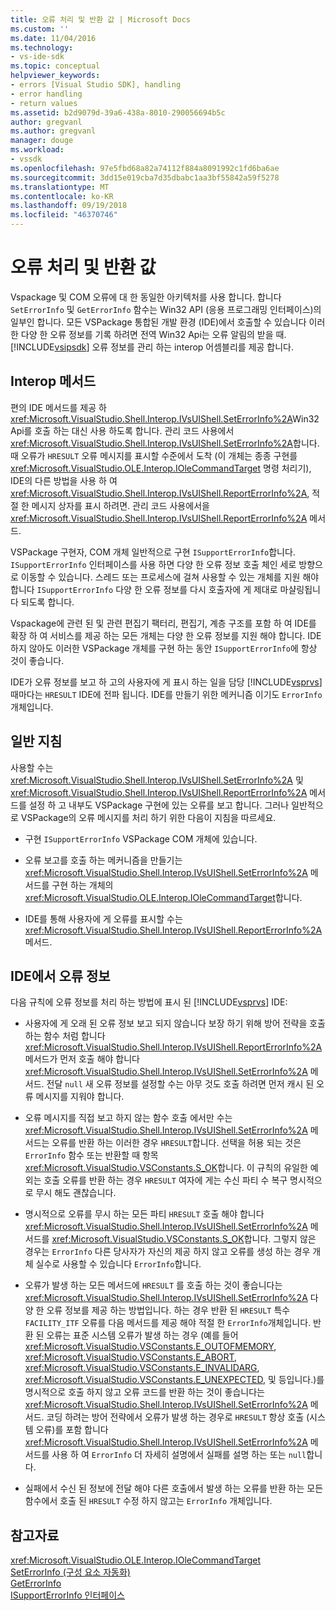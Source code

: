 ```yaml
---
title: 오류 처리 및 반환 값 | Microsoft Docs
ms.custom: ''
ms.date: 11/04/2016
ms.technology:
- vs-ide-sdk
ms.topic: conceptual
helpviewer_keywords:
- errors [Visual Studio SDK], handling
- error handling
- return values
ms.assetid: b2d9079d-39a6-438a-8010-290056694b5c
author: gregvanl
ms.author: gregvanl
manager: douge
ms.workload:
- vssdk
ms.openlocfilehash: 97e5fbd68a82a74112f884a8091992c1fd6ba6ae
ms.sourcegitcommit: 3dd15e019cba7d35dbabc1aa3bf55842a59f5278
ms.translationtype: MT
ms.contentlocale: ko-KR
ms.lasthandoff: 09/19/2018
ms.locfileid: "46370746"
---
```

# <a name="error-handling-and-return-values"></a>오류 처리 및 반환 값
Vspackage 및 COM 오류에 대 한 동일한 아키텍처를 사용 합니다. 합니다 `SetErrorInfo` 및 `GetErrorInfo` 함수는 Win32 API (응용 프로그래밍 인터페이스)의 일부인 합니다. 모든 VSPackage 통합된 개발 환경 (IDE)에서 호출할 수 있습니다 이러한 다양 한 오류 정보를 기록 하려면 전역 Win32 Api는 오류 알림의 받을 때. [!INCLUDE[vsipsdk](../extensibility/includes/vsipsdk_md.md)] 오류 정보를 관리 하는 interop 어셈블리를 제공 합니다.  
  
## <a name="interop-methods"></a>Interop 메서드  
 편의 IDE 메서드를 제공 하 <xref:Microsoft.VisualStudio.Shell.Interop.IVsUIShell.SetErrorInfo%2A>Win32 Api를 호출 하는 대신 사용 하도록 합니다. 관리 코드 사용에서 <xref:Microsoft.VisualStudio.Shell.Interop.IVsUIShell.SetErrorInfo%2A>합니다. 때 오류가 `HRESULT` 오류 메시지를 표시할 수준에서 도착 (이 개체는 종종 구현를 <xref:Microsoft.VisualStudio.OLE.Interop.IOleCommandTarget> 명령 처리기), IDE의 다른 방법을 사용 하 여 <xref:Microsoft.VisualStudio.Shell.Interop.IVsUIShell.ReportErrorInfo%2A>, 적절 한 메시지 상자를 표시 하려면. 관리 코드 사용에서을 <xref:Microsoft.VisualStudio.Shell.Interop.IVsUIShell.ReportErrorInfo%2A> 메서드.  
  
 VSPackage 구현자, COM 개체 일반적으로 구현 `ISupportErrorInfo`합니다. `ISupportErrorInfo` 인터페이스를 사용 하면 다양 한 오류 정보 호출 체인 세로 방향으로 이동할 수 있습니다. 스레드 또는 프로세스에 걸쳐 사용할 수 있는 개체를 지원 해야 합니다 `ISupportErrorInfo` 다양 한 오류 정보를 다시 호출자에 게 제대로 마샬링됩니다 되도록 합니다.  
  
 Vspackage에 관련 된 및 관련 편집기 팩터리, 편집기, 계층 구조를 포함 하 여 IDE를 확장 하 여 서비스를 제공 하는 모든 개체는 다양 한 오류 정보를 지원 해야 합니다. IDE 하지 않아도 이러한 VSPackage 개체를 구현 하는 동안 `ISupportErrorInfo`에 항상 것이 좋습니다.  
  
 IDE가 오류 정보를 보고 하 고의 사용자에 게 표시 하는 일을 담당 [!INCLUDE[vsprvs](../code-quality/includes/vsprvs_md.md)] 때마다는 `HRESULT` IDE에 전파 됩니다. IDE를 만들기 위한 메커니즘 이기도 `ErrorInfo` 개체입니다.  
  
## <a name="general-guidelines"></a>일반 지침  
 사용할 수는 <xref:Microsoft.VisualStudio.Shell.Interop.IVsUIShell.SetErrorInfo%2A> 및 <xref:Microsoft.VisualStudio.Shell.Interop.IVsUIShell.ReportErrorInfo%2A> 메서드를 설정 하 고 내부도 VSPackage 구현에 있는 오류를 보고 합니다. 그러나 일반적으로 VSPackage의 오류 메시지를 처리 하기 위한 다음이 지침을 따르세요.  
  
-   구현 `ISupportErrorInfo` VSPackage COM 개체에 있습니다.  
  
-   오류 보고를 호출 하는 메커니즘을 만들기는 <xref:Microsoft.VisualStudio.Shell.Interop.IVsUIShell.SetErrorInfo%2A> 메서드를 구현 하는 개체의 <xref:Microsoft.VisualStudio.OLE.Interop.IOleCommandTarget>합니다.  
  
-   IDE를 통해 사용자에 게 오류를 표시할 수는 <xref:Microsoft.VisualStudio.Shell.Interop.IVsUIShell.ReportErrorInfo%2A> 메서드.  
  
## <a name="error-information-in-the-ide"></a>IDE에서 오류 정보  
 다음 규칙에 오류 정보를 처리 하는 방법에 표시 된 [!INCLUDE[vsprvs](../code-quality/includes/vsprvs_md.md)] IDE:  
  
-   사용자에 게 오래 된 오류 정보 보고 되지 않습니다 보장 하기 위해 방어 전략을 호출 하는 함수 처럼 합니다 <xref:Microsoft.VisualStudio.Shell.Interop.IVsUIShell.ReportErrorInfo%2A> 메서드가 먼저 호출 해야 합니다 <xref:Microsoft.VisualStudio.Shell.Interop.IVsUIShell.SetErrorInfo%2A> 메서드. 전달 `null` 새 오류 정보를 설정할 수는 아무 것도 호출 하려면 먼저 캐시 된 오류 메시지를 지워야 합니다.  
  
-   오류 메시지를 직접 보고 하지 않는 함수 호출 에서만 수는 <xref:Microsoft.VisualStudio.Shell.Interop.IVsUIShell.SetErrorInfo%2A> 메서드는 오류를 반환 하는 이러한 경우 `HRESULT`합니다. 선택을 허용 되는 것은 `ErrorInfo` 함수 또는 반환할 때 항목 <xref:Microsoft.VisualStudio.VSConstants.S_OK>합니다. 이 규칙의 유일한 예외는 호출 오류를 반환 하는 경우 `HRESULT` 여자에 게는 수신 파티 수 복구 명시적으로 무시 해도 괜찮습니다.  
  
-   명시적으로 오류를 무시 하는 모든 파티 `HRESULT` 호출 해야 합니다 <xref:Microsoft.VisualStudio.Shell.Interop.IVsUIShell.SetErrorInfo%2A> 메서드를 <xref:Microsoft.VisualStudio.VSConstants.S_OK>합니다. 그렇지 않은 경우는 `ErrorInfo` 다른 당사자가 자신의 제공 하지 않고 오류를 생성 하는 경우 개체 실수로 사용할 수 있습니다 `ErrorInfo`합니다.  
  
-   오류가 발생 하는 모든 메서드에 `HRESULT` 를 호출 하는 것이 좋습니다는 <xref:Microsoft.VisualStudio.Shell.Interop.IVsUIShell.SetErrorInfo%2A> 다양 한 오류 정보를 제공 하는 방법입니다. 하는 경우 반환 된 `HRESULT` 특수 `FACILITY_ITF` 오류를 다음 메서드를 제공 해야 적절 한 `ErrorInfo`개체입니다. 반환 된 오류는 표준 시스템 오류가 발생 하는 경우 (예를 들어 <xref:Microsoft.VisualStudio.VSConstants.E_OUTOFMEMORY>, <xref:Microsoft.VisualStudio.VSConstants.E_ABORT>, <xref:Microsoft.VisualStudio.VSConstants.E_INVALIDARG>, <xref:Microsoft.VisualStudio.VSConstants.E_UNEXPECTED>, 및 등입니다.)를 명시적으로 호출 하지 않고 오류 코드를 반환 하는 것이 좋습니다는 <xref:Microsoft.VisualStudio.Shell.Interop.IVsUIShell.SetErrorInfo%2A> 메서드. 코딩 하려는 방어 전략에서 오류가 발생 하는 경우로 `HRESULT` 항상 호출 (시스템 오류)를 포함 합니다 <xref:Microsoft.VisualStudio.Shell.Interop.IVsUIShell.SetErrorInfo%2A> 메서드를 사용 하 여 `ErrorInfo` 더 자세히 설명에서 실패를 설명 하는 또는 `null`합니다.  
  
-   실패에서 수신 된 정보에 전달 해야 다른 호출에서 발생 하는 오류를 반환 하는 모든 함수에서 호출 된 `HRESULT` 수정 하지 않고는 `ErrorInfo` 개체입니다.  
  
## <a name="see-also"></a>참고자료  
 <xref:Microsoft.VisualStudio.OLE.Interop.IOleCommandTarget>   
 [SetErrorInfo (구성 요소 자동화)](/previous-versions/windows/desktop/api/oleauto/nf-oleauto-seterrorinfo)   
 [GetErrorInfo](/previous-versions/windows/desktop/api/oleauto/nf-oleauto-geterrorinfo)   
 [ISupportErrorInfo 인터페이스](/previous-versions/windows/desktop/api/oaidl/nn-oaidl-isupporterrorinfo)
